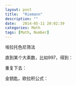 ```yaml
---
layout: post
title:  "Riemann"
description: ""
date:   2014-05-11 20:02:39
categories: Math
tags: [Math, Number]
---
```


<script type="math/tex; mode=display">
  \begin{aligned}
  \zeta(s) &= 1+\frac{1}{2^s}+\frac{1}{3^s}+\frac{1}{4^s}+\frac{1}{5^s}+\frac{1}{6^s}+\cdots \\
  \        &= \sum_{n=1}^\infty \frac{1}{n^s} \\
  \        &= \sum_{n=1}^\infty n^{-s} \\
  \end{aligned}
</script>

<p>埃拉托色尼筛法</p>

<script type="math/tex; mode=display">
  \begin{aligned}
  \frac{1}{2^s}\zeta(s) &= \frac{1}{2^s}+\frac{1}{4^s}+\frac{1}{6^s}+\frac{1}{8^s}+\frac{1}{10^s}+\cdots \\
  \left(1 - \frac{1}{2^s}\right) \zeta(s) &= 1 + \frac{1}{3^s}+\frac{1}{5^s}+\frac{1}{7^s}+\frac{1}{9^s}+\frac{1}{11^s}+\cdots \\

  \frac{1}{3^s}\left(1 - \frac{1}{2^s}\right) \zeta(s) &= \frac{1}{3^s}+\frac{1}{9^s}+\frac{1}{15^s}+\frac{1}{21^s}+\frac{1}{27^s}+\cdots \\

  \left(1-\frac{1}{3^s}\right) \left(1 - \frac{1}{2^s}\right) \zeta(s) &= 1 + \frac{1}{5^s}+\frac{1}{7^s}+\frac{1}{11^s}+\frac{1}{13^s}+\frac{1}{17^s}+\cdots
  \end{aligned}
</script>

<p>直到某个大素数，比如997，得到：</p>

<script type="math/tex; mode=display">
  \begin{aligned}
  \left(1-\frac{1}{997^s}\right) \left(1-\frac{1}{991^s}\right) + \cdots + \left(1-\frac{1}{5^s}\right) \left(1-\frac{1}{3^s}\right) \left(1 - \frac{1}{2^s}\right) \zeta(s) \\
  = 1 + \frac{1}{1009^s}+\frac{1}{1013^s}+\frac{1}{1019^s}+\frac{1}{1021^s} + \cdots \\
  \end{aligned}
</script>

<p>重复下去：</p>
<script type="math/tex; mode=display">
  \cdots \left(1-\frac{1}{13^s}\right) \left(1-\frac{1}{11^s}\right) \left(1-\frac{1}{7^s}\right) \left(1-\frac{1}{5^s}\right) \left(1-\frac{1}{3^s}\right) \left(1 - \frac{1}{2^s}\right) \zeta(s) = 1
</script>

<p>金钥匙，欧拉积公式：</p>

<script type="math/tex; mode=display">
  \begin{aligned}
  \zeta(s) = \prod_p (1-p^{-s})^{-1}
  \end{aligned}
  
</script>